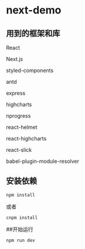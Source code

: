 # next-demo

## 用到的框架和库

React

Next.js

styled-components

antd

express

highcharts

nprogress

react-helmet

react-highcharts

react-slick

babel-plugin-module-resolver

## 安装依赖

```
npm install
```

或者

```
cnpm install
```

##开始运行

```
npm run dev
```
